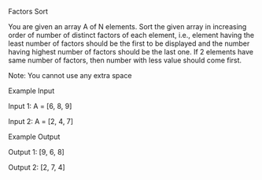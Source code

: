 Factors Sort

You are given an array A of N elements. Sort the given array in increasing order of number of distinct factors of each element, i.e., element having the least number of factors should be the first to be displayed and the number having highest number of factors should be the last one. If 2 elements have same number of factors, then number with less value should come first.

Note: You cannot use any extra space

Example Input

Input 1:
A = [6, 8, 9]

Input 2:
A = [2, 4, 7]


Example Output

Output 1:
[9, 6, 8]

Output 2:
[2, 7, 4]
